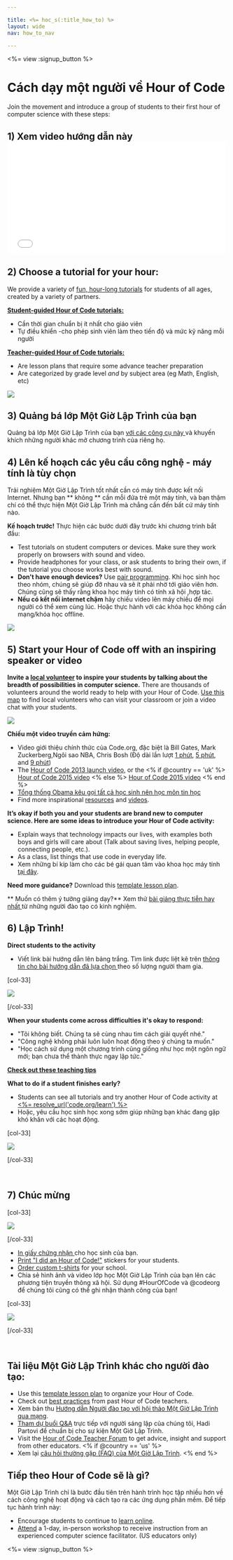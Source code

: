 ```yaml
---

title: <%= hoc_s(:title_how_to) %>
layout: wide
nav: how_to_nav

---
```


<%= view :signup_button %>

# Cách dạy một người về Hour of Code

Join the movement and introduce a group of students to their first hour of computer science with these steps:

## 1) Xem video hướng dẫn này <iframe width="500" height="255" src="//www.youtube.com/embed/SrnvvWDm73k" frameborder="0" allowfullscreen></iframe>
## 2) Choose a tutorial for your hour:

We provide a variety of [fun, hour-long tutorials](<%= resolve_url('https://code.org/learn') %>) for students of all ages, created by a variety of partners.

**[Student-guided Hour of Code tutorials:](<%= resolve_url("https://code.org/learn") %>)**

  * Cần thời gian chuẩn bị ít nhất cho giáo viên
  * Tự điều khiển -cho phép sinh viên làm theo tiến độ và mức kỹ năng mỗi người

**[Teacher-guided Hour of Code tutorials:](<%= resolve_url("https://code.org/educate/teacher-led") %>)**

  * Are lesson plans that require some advance teacher preparation
  * Are categorized by grade level *and* by subject area (eg Math, English, etc)

[![](/images/fit-700/tutorials.png)](<%= resolve_url('https://code.org/learn') %>)

## 3) Quảng bá lớp Một Giờ Lập Trình của bạn

Quảng bá lớp Một Giờ Lập Trình của bạn [ với các công cụ này ](<%= resolve_url('/promote') %>) và khuyến khích những người khác mở chương trình của riêng họ.

## 4) Lên kế hoạch các yêu cầu công nghệ - máy tính là tùy chọn

Trải nghiệm Một Giờ Lập Trình tốt nhất cần có máy tính được kết nối Internet. Nhưng bạn ** không ** cần mỗi đứa trẻ một máy tính, và bạn thậm chí có thể thực hiện Một Giờ Lập Trình mà chẳng cần đến bất cứ máy tính nào.

**Kế hoạch trước!** Thực hiện các bước dưới đây trước khi chương trình bắt đầu:

  * Test tutorials on student computers or devices. Make sure they work properly on browsers with sound and video.
  * Provide headphones for your class, or ask students to bring their own, if the tutorial you choose works best with sound.
  * **Don't have enough devices?** Use [pair programming](https://www.youtube.com/watch?v=vgkahOzFH2Q). Khi học sinh học theo nhóm, chúng sẽ giúp đỡ nhau và sẽ ít phải nhờ tới giáo viên hơn. Chúng cũng sẽ thấy rằng khoa học máy tính có tính xã hội ,hợp tác.
  * **Nếu có kết nối internet chậm** hãy chiếu video lên máy chiếu để mọi người có thể xem cùng lúc. Hoặc thực hành với các khóa học không cần mạng/khóa học offline.

![](/images/fit-350/group_ipad.jpg)

## 5) Start your Hour of Code off with an inspiring speaker or video

**Invite a [local volunteer](https://code.org/volunteer/local) to inspire your students by talking about the breadth of possibilities in computer science.** There are thousands of volunteers around the world ready to help with your Hour of Code. [Use this map](https://code.org/volunteer/local) to find local volunteers who can visit your classroom or join a video chat with your students.

[![](/images/fit-300/volunteer-map.png)](<%= resolve_url('https://code.org/volunteer/local') %>)

**Chiếu một video truyền cảm hứng:**

  * Video giới thiệu chính thức của Code.org, đặc biệt là Bill Gates, Mark Zuckerberg,Ngôi sao NBA, Chris Bosh (Độ dài lần lượt [1 phút](https://www.youtube.com/watch?v=qYZF6oIZtfc), [5 phút](https://www.youtube.com/watch?v=nKIu9yen5nc), and [9 phút](https://www.youtube.com/watch?v=dU1xS07N-FA))
  * The [Hour of Code 2013 launch video](https://www.youtube.com/watch?v=FC5FbmsH4fw), or the <% if @country == 'uk' %> [Hour of Code 2015 video](https://www.youtube.com/watch?v=7L97YMYqLHc) <% else %> [Hour of Code 2015 video](https://www.youtube.com/watch?v=7L97YMYqLHc) <% end %>
  * [Tổng thống Obama kêu gọi tất cả học sinh nên học môn tin học](https://www.youtube.com/watch?v=6XvmhE1J9PY)
  * Find more inspirational [resources](<%= resolve_url('https://code.org/inspire') %>) and [videos](https://www.youtube.com/playlist?list=PLzdnOPI1iJNfpD8i4Sx7U0y2MccnrNZuP).

**It’s okay if both you and your students are brand new to computer science. Here are some ideas to introduce your Hour of Code activity:**

  * Explain ways that technology impacts our lives, with examples both boys and girls will care about (Talk about saving lives, helping people, connecting people, etc.).
  * As a class, list things that use code in everyday life.
  * Xem những bí kíp làm cho các bé gái quan tâm vào khoa học máy tính [tại đây](<%= resolve_url('https://code.org/girls') %>).

**Need more guidance?** Download this [template lesson plan](/files/EducatorHourofCodeLessonPlanOutline.docx).

** Muốn có thêm ý tưởng giảng dạy?** Xem thử [ bài giảng thực tiễn hay nhất ](http://www.slideshare.net/TeachCode/hour-of-code-best-practices-for-successful-educators-51273466) từ những người đào tạo có kinh nghiệm.

## 6) Lập Trình!

**Direct students to the activity**

  * Viết link bài hướng dẫn lên bảng trắng. Tìm link được liệt kê trên [ thông tin cho bài hướng dẫn đã lựa chọn ](<%= resolve_url('https://code.org/learn') %>) theo số lượng người tham gia.

[col-33]

![](/images/fit-300/group_ar.jpg)

[/col-33]

**When your students come across difficulties it's okay to respond:**

  * "Tôi không biết. Chúng ta sẽ cùng nhau tìm cách giải quyết nhé."
  * "Công nghệ không phải luôn luôn hoạt động theo ý chúng ta muốn."
  * "Học cách sử dụng một chương trình cũng giống như học một ngôn ngữ mới; bạn chưa thể thành thực ngay lập tức."

**[Check out these teaching tips](http://www.code.org/files/CSTT_IntroducingCS.PDF)**

**What to do if a student finishes early?**

  * Students can see all tutorials and try another Hour of Code activity at [<%= resolve_url('code.org/learn') %>](<%= resolve_url('https://code.org/learn') %>)
  * Hoặc, yêu cầu học sinh học xong sớm giúp những bạn khác đang gặp khó khăn với các hoạt động.

[col-33]

![](/images/fit-250/highschoolgirls.jpeg)

[/col-33]

<p style="clear:both">
  &nbsp;
</p>

## 7) Chúc mừng

[col-33]

![](/images/fit-300/boy-certificate.jpg)

[/col-33]

  * [In giấy chứng nhận ](<%= resolve_url('https://code.org/certificates') %>) cho học sinh của bạn.
  * [Print "I did an Hour of Code!"](<%= resolve_url('/promote/resources#stickers') %>) stickers for your students.
  * [Order custom t-shirts](http://blog.code.org/post/132608499493/hour-of-code-shirts-and-more) for your school.
  * Chia sẻ hình ảnh và video lớp học Một Giờ Lập Trình của bạn lên các phương tiện truyền thông xã hội. Sử dụng #HourOfCode và @codeorg để chúng tôi cũng có thể ghi nhận thành công của bạn!

[col-33]

![](/images/fit-260/highlight-certificates.jpg)

[/col-33]

<p style="clear:both">
  &nbsp;
</p>

## Tài liệu Một Giờ Lập Trình khác cho người đào tạo:

  * Use this [template lesson plan](/files/EducatorHourofCodeLessonPlanOutline.docx) to organize your Hour of Code.
  * Check out [best practices](http://www.slideshare.net/TeachCode/hour-of-code-best-practices-for-successful-educators-51273466) from past Hour of Code teachers. 
  * Xem bản thu [ Hướng dẫn Người đào tạo với hội thảo Một Giờ Lập Trình qua mạng](https://youtu.be/EJeMeSW2-Mw).
  * [Tham dự buổi Q&A](http://www.eventbrite.com/e/ask-your-final-questions-and-prepare-for-the-2015-hour-of-code-with-codeorg-founder-hadi-partovi-tickets-17987437911) trực tiếp với người sáng lập của chúng tôi, Hadi Partovi để chuẩn bị cho sự kiện Một Giờ Lập Trình.
  * Visit the [Hour of Code Teacher Forum](http://forum.code.org/c/plc/hour-of-code) to get advice, insight and support from other educators. <% if @country == 'us' %>
  * Xem lại [ câu hỏi thường gặp (FAQ) của Một Giờ Lập Trình](https://support.code.org/hc/en-us/categories/200147083-Hour-of-Code). <% end %>

## Tiếp theo Hour of Code sẽ là gì?

Một Giờ Lập Trình chỉ là bước đầu tiên trên hành trình học tập nhiều hơn về cách công nghệ hoạt động và cách tạo ra các ứng dụng phần mềm. Để tiếp tục hành trình này:

  * Encourage students to continue to [learn online](<%= resolve_url('https://code.org/learn/beyond') %>).
  * [Attend](<%= resolve_url('https://code.org/professional-development-workshops') %>) a 1-day, in-person workshop to receive instruction from an experienced computer science facilitator. (US educators only)

<%= view :signup_button %>